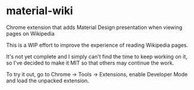 # material-wiki
Chrome extension that adds Material Design presentation when viewing pages on Wikipedia

This is a WIP effort to improve the experience of reading Wikipedia pages.

It's not yet complete and I simply can't find the time to keep working on it, so I've decided to make it MIT so that others may continue the work.

To try it out, go to Chrome -> Tools -> Extensions, enable Developer Mode and load the unpacked extension.  